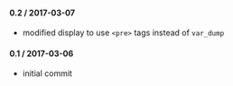 #### 0.2 / 2017-03-07
* modified display to use `<pre>` tags instead of `var_dump`

#### 0.1 / 2017-03-06
* initial commit
